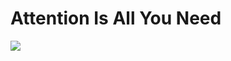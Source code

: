 # Attention Is All You Need
<img src = "https://user-images.githubusercontent.com/55969260/96201815-86721080-0f98-11eb-866b-77e663543975.png">
